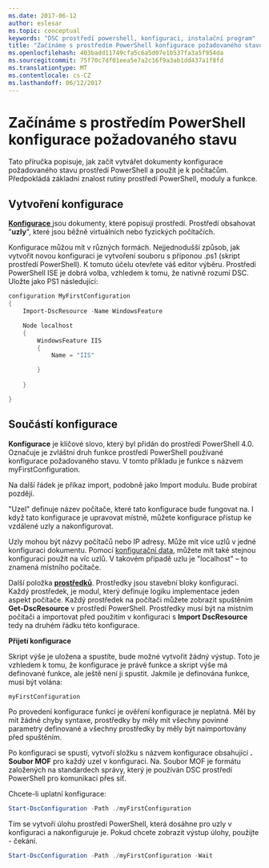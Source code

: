 ```yaml
---
ms.date: 2017-06-12
author: eslesar
ms.topic: conceptual
keywords: "DSC prostředí powershell, konfiguraci, instalační program"
title: "Začínáme s prostředím PowerShell konfigurace požadovaného stavu"
ms.openlocfilehash: 403badd11749cfa5c6a5d07e1b537fa3a5f954da
ms.sourcegitcommit: 75f70c7df01eea5e7a2c16f9a3ab1dd437a1f8fd
ms.translationtype: MT
ms.contentlocale: cs-CZ
ms.lasthandoff: 06/12/2017
---
```

# <a name="getting-started-with-powershell-desired-state-configuration"></a>Začínáme s prostředím PowerShell konfigurace požadovaného stavu #

Tato příručka popisuje, jak začít vytvářet dokumenty konfigurace požadovaného stavu prostředí PowerShell a použít je k počítačům. Předpokládá základní znalost rutiny prostředí PowerShell, moduly a funkce. 


## <a name="create-a-configuration"></a>Vytvoření konfigurace ##

[**Konfigurace** ](https://msdn.microsoft.com/en-us/powershell/dsc/configurations) jsou dokumenty, které popisují prostředí. Prostředí obsahovat "**uzly**", které jsou běžně virtuálních nebo fyzických počítačích. 

Konfigurace můžou mít v různých formách. Nejjednodušší způsob, jak vytvořit novou konfiguraci je vytvoření souboru s příponou .ps1 (skript prostředí PowerShell). K tomuto účelu otevřete váš editor výběru. Prostředí PowerShell ISE je dobrá volba, vzhledem k tomu, že nativně rozumí DSC. Uložte jako PS1 následující:

```powershell
configuration MyFirstConfiguration
{
    Import-DscResource -Name WindowsFeature

    Node localhost
    {
        WindowsFeature IIS
        {
            Name = "IIS"

        }
        
    }

}
```
## <a name="parts-of-a-configuration"></a>Součástí konfigurace ##
**Konfigurace** je klíčové slovo, který byl přidán do prostředí PowerShell 4.0. Označuje je zvláštní druh funkce prostředí PowerShell používané konfigurace požadovaného stavu. V tomto příkladu je funkce s názvem myFirstConfiguration. 

Na další řádek je příkaz import, podobně jako Import modulu. Bude probírat později.

"Uzel" definuje název počítače, které tato konfigurace bude fungovat na. I když tato konfigurace je upravovat místně, můžete konfigurace přístup ke vzdálené uzly a nakonfigurovat. 

Uzly mohou být názvy počítačů nebo IP adresy. Může mít více uzlů v jedné konfiguraci dokumentu. Pomocí [konfigurační data](https://msdn.microsoft.com/en-us/powershell/dsc/configdata), můžete mít také stejnou konfiguraci použít na víc uzlů. V takovém případě uzlu je "localhost" – to znamená místního počítače. 

Další položka [ **prostředků**](https://msdn.microsoft.com/en-us/powershell/dsc/resources). Prostředky jsou stavební bloky konfigurací. Každý prostředek, je modul, který definuje logiku implementace jeden aspekt počítače. Každý prostředek na počítači můžete zobrazit spuštěním **Get-DscResource** v prostředí PowerShell. Prostředky musí být na místním počítači a importovat před použitím v konfiguraci s **Import DscResource** tedy na druhém řádku této konfigurace. 

**Přijetí konfigurace**

Skript výše je uložena a spustíte, bude možné vytvořit žádný výstup. Toto je vzhledem k tomu, že konfigurace je právě funkce a skript výše má definované funkce, ale ještě není ji spustit. Jakmile je definována funkce, musí být volána:
```powershell
myFirstConfiguration
```

Po provedení konfigurace funkcí je ověření konfigurace je neplatná. Měl by mít žádné chyby syntaxe, prostředky by měly mít všechny povinné parametry definované a všechny prostředky by měly být naimportovány před spuštěním.

Po konfiguraci se spustí, vytvoří složku s názvem konfigurace obsahující **. Soubor MOF** pro každý uzel v konfiguraci. Na. Soubor MOF je formátu založených na standardech správy, který je používán DSC prostředí PowerShell pro komunikaci přes síť.

Chcete-li uplatní konfigurace:
```powershell
Start-DscConfiguration -Path ./myFirstConfiguration
```
Tím se vytvoří úlohu prostředí PowerShell, která dosáhne pro uzly v konfiguraci a nakonfiguruje je. Pokud chcete zobrazit výstup úlohy, použijte - čekání. 
```powershell
Start-DscConfiguration -Path ./myFirstConfiguration -Wait
```

